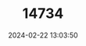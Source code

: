 ---
title: "14734"
category: "Neurergus crocatus"
draft: false
date: 2024-02-22 13:03:50
languages:
  English: ["Azarbaijan Mountain Newt", "Azerbaijan Newt", "Safffron-colored Mountain Newt", "Lake Urmia Newt"]
  Turkish: ["Hakkari Benekli Semenderi"]
  Persian: ["سمندر آذربایجان", "سمندر کوهستانی آذربایجان"]
---